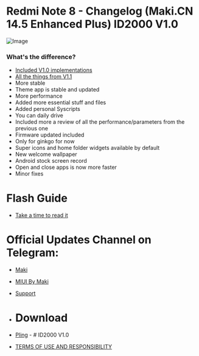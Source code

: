 
# Redmi Note 8 - Changelog (Maki.CN 14.5 Enhanced Plus) ID2000 V1.0
 
![Image](https://telegra.ph/file/8b15edddb7885ee393ada.png)

 

### What's the difference?
- [Included V1.0 implementations](https://telegra.ph/MakiCN-145-Enhanced-08-31)
- [All the things from V1.1](https://github.com/MIUIByMaki/RN8/blob/main/README.md#redmi-note-88t)
- More stable
- Theme app is stable and updated
- More performance
- Added more essential stuff and files
- Added personal Syscripts
- You can daily drive
- Included more a review of all the performance/parameters from the previous one
- Firmware updated included
- Only for ginkgo for now
- Super icons and home folder widgets available by default
- New welcome wallpaper
- Android stock screen record
- Open and close apps is now more faster
- Minor fixes

# Flash Guide
- [Take a time to read it](https://github.com/MIUIByMaki/RN8/blob/main/flashguide.md#flash-guide)

# Official Updates Channel on Telegram:
- [Maki](https://t.me/iamakima)
- [MIUI By Maki](https://t.me/MIUIByMaki)
- [Support](https://github.com/MIUIByMaki/Support/tree/main)

- # Download
- [Pling](https://www.pling.com/p/1956242) - # ID2000 V1.0
- [TERMS OF USE AND RESPONSIBILITY](https://github.com/MIUIByMaki/RN8/blob/main/terms.md)
